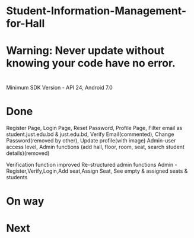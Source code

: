 # Student-Information-Management-for-Hall

# Warning: Never update without knowing your code have no error.

# 
Minimum SDK Version - API 24, Android 7.0

# Done
Register Page,
Login Page,
Reset Password,
Profile Page,
Filter email as student.just.edu.bd & just.edu.bd,
Verify Email(commented),
Change Password(removed by other), Update profile(with image)
Admin-user access level,
Admin functions (add hall, floor, room, seat, search student details)(removed)

Verification function improved
Re-structured admin functions
Admin - Register,Verify,Login,Add seat,Assign Seat,
See empty & assigned seats & students


# On way




# Next



